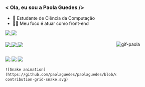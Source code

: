 ### < Ola, eu sou a Paola Guedes />
- 🌱 Estudante de Ciência da Computação
- 🐱‍👤 Meu foco é atuar como front-end

 <div>
  <a href="https://github.com/PaolaGuedes">
  <img height="180em" src="https://github-readme-stats.vercel.app/api?username=PaolaGuedes&show_icons=true&theme=midnight-purple&include_all_commits=true&count_private=true"/>
  <img height="180em" src="https://github-readme-stats.vercel.app/api/top-langs/?username=PaolaGuedes&layout=compact&langs_count=7&theme=midnight-purple"/>
 </div>
  
  <br>
  
  <div style="display: inline_block">
  <img align="center"  src="https://img.shields.io/badge/HTML5-E34F26?style=for-the-badge&logo=html5&logoColor=white"/>
  <img align="center" src="https://img.shields.io/badge/Bootstrap-563D7C?style=for-the-badge&logo=bootstrap&logoColor=white"/>
  <img align="center" src="https://img.shields.io/badge/CSS3-1572B6?style=for-the-badge&logo=css3&logoColor=white"/>
  <img align="right" src="https://i.picasion.com/pic91/512ae798d3ac6380a3f68aff6eeac499.gif" width="150" height="150" border="0" alt="gif-paola" />
  </div>

  ##
  
  <div>
    <a href="https://www.linkedin.com/in/paola-guedes-84885b186/"><img src="https://img.shields.io/badge/LinkedIn-0077B5?style=for-the-badge&logo=linkedin&logoColor=white"></a>
    <a href="https://www.instagram.com/dev.paola/?hl=pt-br"><img src="https://img.shields.io/badge/Instagram-E4405F?style=for-the-badge&logo=instagram&logoColor=white"></a>
    <a href="mailto:paola.guedes@unesp.br"><img src="https://img.shields.io/badge/Gmail-D14836?style=for-the-badge&logo=gmail&logoColor=white"></a>
    
    ![Snake animation](https://github.com/paolaguedes/paolaguedes/blob/output/github-contribution-grid-snake.svg)
  </div>
  
  
